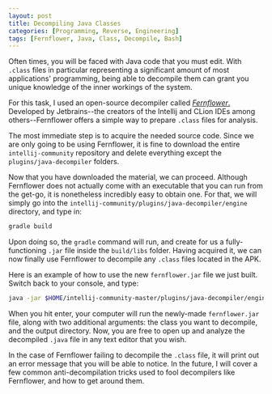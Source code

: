 ```yaml
---
layout: post
title: Decompiling Java Classes
categories: [Programming, Reverse, Engineering]
tags: [Fernflower, Java, Class, Decompile, Bash]
---
```


 Often times, you will be faced with Java code that you must edit. With `.class` files in particular representing a significant amount of most applications' programming, being able to decompile them can grant you unique knowledge of the inner workings of the system.
  
 For this task, I used an open-source decompiler called [*Fernflower*.](https://github.com/JetBrains/intellij-community/tree/master/plugins/java-decompiler/engine) Developed by Jetbrains--the creators of the Intellij and CLion IDEs among others--Fernflower offers a simple way to prepare `.class` files for analysis.

 The most immediate step is to acquire the needed source code. Since we are only going to be using Fernflower, it is fine to download the entire `intellij-community` repository and delete everything except the `plugins/java-decompiler` folders.
 
 Now that you have downloaded the material, we can proceed. Although Fernflower does not actually come with an executable that you can run from the get-go, it is nonetheless incredibly easy to obtain one. For that, we will simply go into the `intellij-community/plugins/java-decompiler/engine` directory, and type in:
 
```bash
gradle build
```
 
 Upon doing so, the `gradle` command will run, and create for us a fully-functioning `.jar` file inside the `build/libs` folder. Having acquired it, we can now finally use Fernflower to decompile any `.class` files located in the APK.
 
 Here is an example of how to use the new `fernflower.jar` file we just built. Switch back to your console, and type:

```bash
java -jar $HOME/intellij-community-master/plugins/java-decompiler/engine/build/libs/fernflower.jar  $HOME/<Your_Working_Directory>/evil.class  $HOME/<Your_Working_Directory>
```

 When you hit enter, your computer will run the newly-made `fernflower.jar` file, along with two additional arguments: the class you want to decompile, and the output directory. Now, you are free to open up and analyze the decompiled `.java` file in any text editor that you wish.
 
 In the case of Fernflower failing to decompile the `.class` file, it will print out an error message that you will be able to notice. In the future, I will cover a few common anti-decompilation tricks used to fool decompilers like Fernflower, and how to get around them.